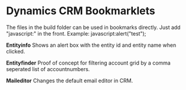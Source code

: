 Dynamics CRM Bookmarklets
=================

The files in the build folder can be used in bookmarks directly. Just add "javascript:" in the front. 
Example: javascript:alert("test");

<b>Entityinfo</b>
Shows an alert box with the entity id and entity name when clicked. 


<b>Entityfinder</b>
Proof of concept for filtering account grid by a comma seperated list of accountnumbers. 

<b>Maileditor</b>
Changes the default email editor in CRM.

